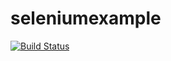 # seleniumexample


[![Build Status](https://travis-ci.com/Smrky/seleniumexample.svg?branch=master)](https://travis-ci.com/Smrky/seleniumexample)
